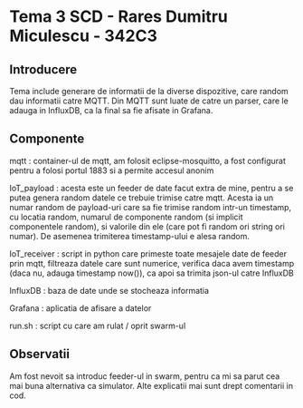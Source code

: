 # Tema 3 SCD - Rares Dumitru Miculescu - 342C3

## Introducere

Tema include generare de informatii de la diverse dispozitive, care random dau informatii catre MQTT. Din MQTT sunt luate de catre un parser, care le adauga in InfluxDB, ca la final sa fie afisate in Grafana.

## Componente

mqtt : container-ul de mqtt, am folosit eclipse-mosquitto, a fost configurat pentru a folosi portul 1883 si a permite accesul anonim

IoT_payload : acesta este un feeder de date facut extra de mine, pentru a se putea genera random datele ce trebuie trimise catre mqtt. Acesta ia un numar random de payload-uri care sa fie trimise random intr-un timestamp, cu locatia random, numarul de componente random (si implicit componentele random), si valorile din ele (care pot fi random ori string ori numar). De asemenea trimiterea timestamp-ului e alesa random.

IoT_receiver : script in python care primeste toate mesajele date de feeder prin mqtt, filtreaza datele care sunt numerice, verifica daca avem timestamp (daca nu, adauga timestamp now()), ca apoi sa trimita json-ul catre InfluxDB

InfluxDB : baza de date unde se stocheaza informatia

Grafana : aplicatia de afisare a datelor

run.sh : script cu care am rulat / oprit swarm-ul

## Observatii

Am fost nevoit sa introduc feeder-ul in swarm, pentru ca mi sa parut cea mai buna alternativa ca simulator. 
Alte explicatii mai sunt drept comentarii in cod.
